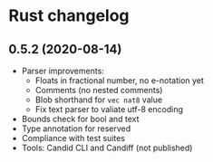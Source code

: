 
# Rust changelog

## 0.5.2 (2020-08-14)

* Parser improvements:
  + Floats in fractional number, no e-notation yet
  + Comments (no nested comments)
  + Blob shorthand for `vec nat8` value
  + Fix text parser to valiate utf-8 encoding
* Bounds check for bool and text
* Type annotation for reserved
* Compliance with test suites
* Tools: Candid CLI and Candiff (not published)

